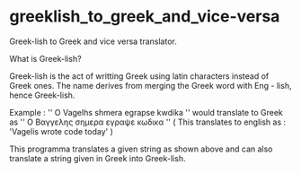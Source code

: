 # greeklish_to_greek_and_vice-versa
Greek-lish to Greek and vice versa translator.

What is  Greek-lish?

Greek-lish is the act of writting Greek using latin characters instead of Greek ones. The name derives from merging the Greek word with Eng - lish, hence Greek-lish.

Example : '' O Vagelhs shmera egrapse kwdika '' would translate to Greek as '' Ο Βαγγελης σημερα εγραψε κωδικα ''  ( This translates to english as : 'Vagelis wrote code today' )

This programma translates a given string as shown above and can also translate a string given in Greek into Greek-lish.
